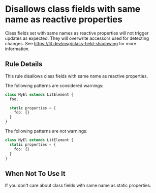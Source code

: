 # Disallows class fields with same name as reactive properties

Class fields set with same names as reactive properties will not trigger updates as expected. They will overwrite
accessors used for detecting changes. See https://lit.dev/msg/class-field-shadowing for more information.

## Rule Details

This rule disallows class fields with same name as reactive properties.

The following patterns are considered warnings:

```ts
class MyEl extends LitElement {
  foo;

  static properties = {
    foo: {}
  }
}
```

The following patterns are not warnings:

```ts
class MyEl extends LitElement {
  static properties = {
    foo: {}
  }
}
```

## When Not To Use It

If you don't care about class fields with same name as static properties.
